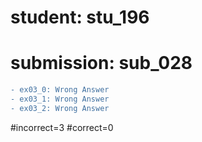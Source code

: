 # student: stu_196
# submission: sub_028

```diff
- ex03_0: Wrong Answer
- ex03_1: Wrong Answer
- ex03_2: Wrong Answer
```
#incorrect=3
#correct=0
